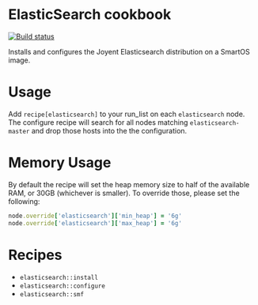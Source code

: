 # ElasticSearch cookbook

[![Build status](https://secure.travis-ci.org/wanelo-chef/elasticsearch.png)](http://travis-ci.org/wanelo-chef/elasticsearch)

Installs and configures the Joyent Elasticsearch distribution on a SmartOS image.

# Usage

Add `recipe[elasticsearch]` to your run_list on each `elasticsearch` node. The configure
recipe will search for all nodes matching `elasticsearch-master` and drop those hosts into the
the configuration.

# Memory Usage

By default the recipe will set the heap memory size to half of the available RAM, or 30GB
(whichever is smaller).  To override those, please set the following:

```ruby
node.override['elasticsearch']['min_heap'] = '6g'
node.override['elasticsearch']['max_heap'] = '6g'
```

# Recipes

* `elasticsearch::install`
* `elasticsearch::configure`
* `elasticsearch::smf`
